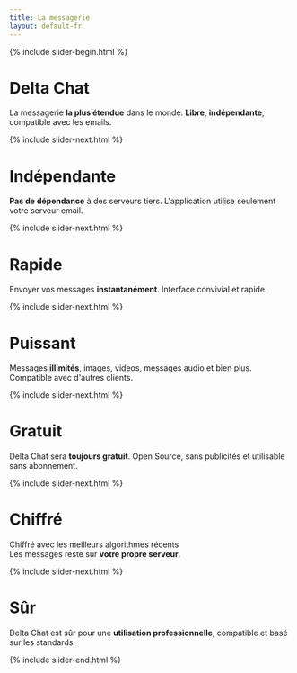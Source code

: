 ```yaml
---
title: La messagerie
layout: default-fr
---
```



{% include slider-begin.html %}

# Delta Chat
La messagerie **la plus étendue** dans le monde. **Libre**, **indépendante**, compatible avec les emails.

{% include slider-next.html %}

# Indépendante
**Pas de dépendance** à des serveurs tiers. L'application utilise seulement votre serveur email.

{% include slider-next.html %}

# Rapide
Envoyer vos messages **instantanément**.
Interface convivial et rapide.

{% include slider-next.html %}

# Puissant
Messages **illimités**, images, videos, messages audio et bien plus. Compatible avec d'autres clients.

{% include slider-next.html %}

# Gratuit
Delta Chat sera **toujours gratuit**. Open Source, sans publicités et utilisable sans abonnement.

{% include slider-next.html %}

# Chiffré
Chiffré avec les meilleurs algorithmes récents<br>Les messages reste sur **votre propre serveur**.

{% include slider-next.html %}

# Sûr
Delta Chat est sûr pour une **utilisation professionnelle**, compatible et basé sur les standards.

{% include slider-end.html %}


